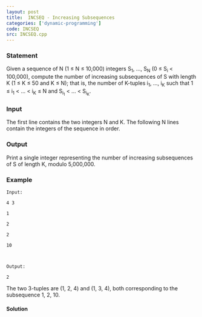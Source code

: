 ```yaml
---
layout: post
title:  INCSEQ - Increasing Subsequences
categories: ['dynamic-programming']
code: INCSEQ
src: INCSEQ.cpp
---
```


### **Statement**

Given a sequence of N (1 ≤ N ≤ 10,000) integers S<sub>1</sub>, ...,
S<sub>N</sub> (0 ≤ S<sub>i</sub> < 100,000), compute the number of
increasing subsequences of S with length K (1 ≤ K ≤ 50 and K ≤ N); that is,
the number of K-tuples i<sub>1</sub>, ..., i<sub>K</sub> such that 1 ≤
i<sub>1</sub> < ... < i<sub>K</sub> ≤ N and
S<sub>i<sub>1</sub></sub> < ... < S<sub>i<sub>K</sub></sub>.

### Input

The first line contains the two integers N and K. The following N lines
contain the integers of the sequence in order.

### Output

Print a single integer representing the number of increasing subsequences of S
of length K, modulo 5,000,000.

### Example

    
    
    Input:
    4 3
    1
    2
    2
    10
    
    Output:
    2
    

The two 3-tuples are (1, 2, 4) and (1, 3, 4), both corresponding to the
subsequence 1, 2, 10.



#### **Solution**



